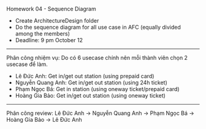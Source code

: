 Homework 04 - Sequence Diagram

+ Create ArchitectureDesign folder
+ Do the sequence diagram for all use case in AFC (equally divided among the members)
+ Deadline: 9 pm October 12
--------------------------------------------------------------------------------------
Phân công nhiệm vụ: Do có 6 usecase chính nên mỗi thành viên chọn 2 usecase để làm.
+ Lê Đức Anh: Get in/get out station (using prepaid card) 
+ Nguyễn Quang Anh: Get in/get out station (using 24h ticket)
+ Phạm Ngọc Bá: Get in station (using oneway ticket/prepaid card)
+ Hoàng Gia Bảo: Get in/get out station (using oneway ticket)
--------------------------------------------------------------------------------------
Phân công review:
 Lê Đức Anh -> Nguyễn Quang Anh -> Phạm Ngọc Bá -> Hoàng Gia Bảo -> Lê Đức Anh

